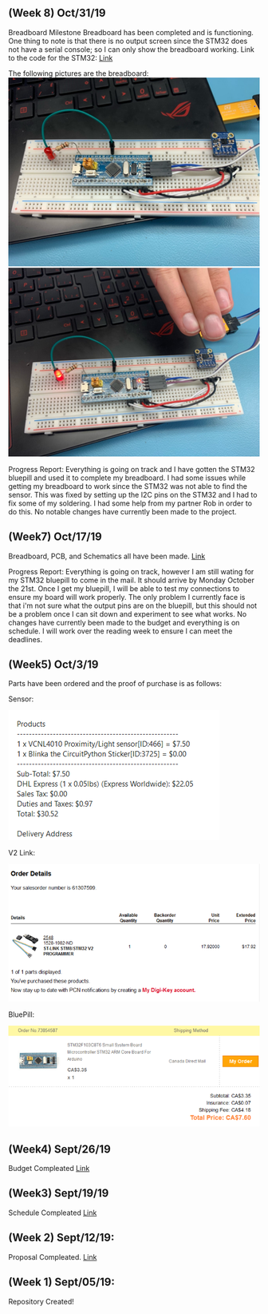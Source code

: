 (Week 8) Oct/31/19
----------
Breadboard Milestone
Breadboard has been completed and is functioning. One thing to note is that there is no output screen since the STM32 does not have a serial console; so I can only show the breadboard working.
Link to the code for the STM32: [Link](https://github.com/asperham/Parts-Crib/blob/master/Software/hardware_project/hardware_project.ino)

The following pictures are the breadboard:
![Image of breadboard Off](https://raw.githubusercontent.com/asperham/Parts-Crib/master/Electronics/breadboard%20off.jpg)
![Image of breadboard On](https://raw.githubusercontent.com/asperham/Parts-Crib/master/Electronics/breadboard%20on.jpg)


Progress Report: 
Everything is going on track and I have gotten the STM32 bluepill and used it to complete my breadboard. I had some issues while getting my breadboard to work since the STM32 was not able to find the sensor. This was fixed by setting up the I2C pins on the STM32 and I had to fix some of my soldering. I had some help from my partner Rob in order to do this. No notable changes have currently been made to the project. 

(Week7) Oct/17/19
----------
Breadboard, PCB, and Schematics all have been made. [Link](https://github.com/asperham/Parts-Crib/tree/master/Electronics)

Progress Report: 
Everything is going on track, however I am still wating for my STM32 bluepill to come in the mail. It should arrive by Monday October the 21st. Once I get my bluepill, I will be able to test my connections to ensure my board will work properly. The only problem I currently face is that i'm not sure what the output pins are on the bluepill, but this should not be a problem once I can sit down and experiment to see what works. No changes have currently been made to the budget and everything is on schedule. I will work over the reading week to ensure I can meet the deadlines. 


(Week5) Oct/3/19
-----------
Parts have been ordered and the proof of purchase is as follows:

Sensor:

![Image of Sensor](https://raw.githubusercontent.com/asperham/Parts-Crib/master/Images/Sensor.png)

V2 Link:

![Image of V2 link](https://raw.githubusercontent.com/asperham/Parts-Crib/master/Images/V2.png)

BluePill:

![Image of M32 breakout](https://raw.githubusercontent.com/asperham/Parts-Crib/master/Images/M32.png)

(Week4) Sept/26/19
-----------
Budget Compleated [Link](https://github.com/asperham/Parts-Crib/blob/master/Documentation/Budget.xlsx)

(Week3) Sept/19/19
------------
Schedule Compleated [Link](https://github.com/asperham/Parts-Crib/blob/master/Documentation/Colin%20Project%20Schedual.mpp)

(Week 2) Sept/12/19:
-----------
Proposal Compleated. [Link](https://github.com/asperham/Parts-Crib/blob/master/Documentation/ProjectProposal%20Colin%20LeDonne%20Parts%20Crib.pdf)

(Week 1) Sept/05/19:
-----------
Repository Created!
